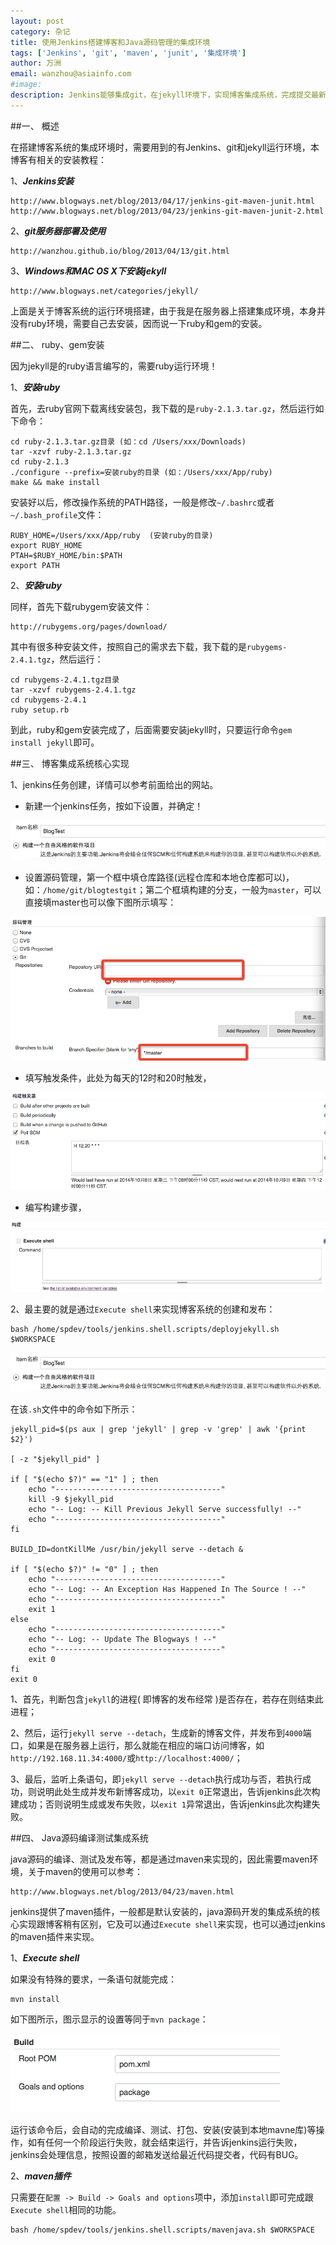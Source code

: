 ```yaml
---
layout: post
category: 杂记
title: 使用Jenkins搭建博客和Java源码管理的集成环境
tags: ['Jenkins', 'git', 'maven', 'junit', '集成环境']
author: 万洲
email: wanzhou@asiainfo.com
#image:
description: Jenkins能够集成git，在jekyll环境下，实现博客集成系统，完成提交最新代码，自动生成新的博客；同时Jenkins也能够集成git、maven和junit等，实现java源码的编译、测试、发布等功能的集成开发环境。
---
```


##一、 概述

在搭建博客系统的集成环境时，需要用到的有Jenkins、git和jekyll运行环境，本博客有相关的安装教程：

1、***Jenkins安装***

	http://www.blogways.net/blog/2013/04/17/jenkins-git-maven-junit.html
	http://www.blogways.net/blog/2013/04/23/jenkins-git-maven-junit-2.html

2、***git服务器部署及使用***

	http://wanzhou.github.io/blog/2013/04/13/git.html

3、***Windows和MAC OS X下安装jekyll***

	http://www.blogways.net/categories/jekyll/
	
上面是关于博客系统的运行环境搭建，由于我是在服务器上搭建集成环境，本身并没有ruby环境，需要自己去安装，因而说一下ruby和gem的安装。

##二、 ruby、gem安装

因为jekyll是的ruby语言编写的，需要ruby运行环境！

1、***安装ruby***

首先，去ruby官网下载离线安装包，我下载的是`ruby-2.1.3.tar.gz`，然后运行如下命令：

	cd ruby-2.1.3.tar.gz目录 (如：cd /Users/xxx/Downloads)
	tar -xzvf ruby-2.1.3.tar.gz
	cd ruby-2.1.3
	./configure --prefix=安装ruby的目录 (如：/Users/xxx/App/ruby)
	make && make install

安装好以后，修改操作系统的PATH路径，一般是修改`~/.bashrc`或者`~/.bash_profile`文件：

	RUBY_HOME=/Users/xxx/App/ruby  (安装ruby的目录)
	export RUBY_HOME
	PTAH=$RUBY_HOME/bin:$PATH
	export PATH
	
2、***安装ruby***

同样，首先下载rubygem安装文件：

	http://rubygems.org/pages/download/

其中有很多种安装文件，按照自己的需求去下载，我下载的是`rubygems-2.4.1.tgz`，然后运行：

	cd rubygems-2.4.1.tgz目录
	tar -xzvf rubygems-2.4.1.tgz
	cd rubygems-2.4.1
	ruby setup.rb
	
到此，ruby和gem安装完成了，后面需要安装jekyll时，只要运行命令`gem install jekyll`即可。


##三、 博客集成系统核心实现

1、jenkins任务创建，详情可以参考前面给出的网站。

* 新建一个jenkins任务，按如下设置，并确定！

![](/images/post/blogtest.png)

* 设置源码管理，第一个框中填仓库路径(远程仓库和本地仓库都可以)，如：`/home/git/blogtestgit`；第二个框填构建的分支，一般为`master`，可以直接填master也可以像下图所示填写：

![](/images/post/jkgit.png)

* 填写触发条件，此处为每天的12时和20时触发，

![](/images/post/blog-trigger.png)

* 编写构建步骤，

![](/images/post/blog-build.png)
	

2、最主要的就是通过`Execute shell`来实现博客系统的创建和发布：

	bash /home/spdev/tools/jenkins.shell.scripts/deployjekyll.sh $WORKSPACE
	
![](/images/post/blogtest.png)

在该`.sh`文件中的命令如下所示：

	jekyll_pid=$(ps aux | grep 'jekyll' | grep -v 'grep' | awk '{print $2}')

	[ -z "$jekyll_pid" ] 

	if [ "$(echo $?)" == "1" ] ; then
	    echo "-------------------------------------"
    	kill -9 $jekyll_pid
	    echo "-- Log: -- Kill Previous Jekyll Serve successfully! --"
    	echo "-------------------------------------"
	fi
	
	BUILD_ID=dontKillMe /usr/bin/jekyll serve --detach &

	if [ "$(echo $?)" != "0" ] ; then
    	echo "-------------------------------------"
	    echo "-- Log: -- An Exception Has Happened In The Source ! --"
	    echo "-------------------------------------"
	    exit 1
	else
		echo "-------------------------------------"
		echo "-- Log: -- Update The Blogways ! --"
		echo "-------------------------------------"
		exit 0
	fi
	exit 0

1、首先，判断包含`jekyll`的进程( 即博客的发布经常 )是否存在，若存在则结束此进程；

2、然后，运行`jekyll serve --detach`，生成新的博客文件，并发布到`4000`端口，如果是在服务器上运行，那么就能在相应的端口访问博客，如`http://192.168.11.34:4000/`或`http://localhost:4000/`；

3、最后，监听上条语句，即`jekyll serve --detach`执行成功与否，若执行成功，则说明此处生成并发布新博客成功，以`exit 0`正常退出，告诉jenkins此次构建成功；否则说明生成或发布失败，以`exit 1`异常退出，告诉jenkins此次构建失败。

##四、 Java源码编译测试集成系统

java源码的编译、测试及发布等，都是通过maven来实现的，因此需要maven环境，关于maven的使用可以参考：

	http://www.blogways.net/blog/2013/04/23/maven.html

jenkins提供了maven插件，一般都是默认安装的，java源码开发的集成系统的核心实现跟博客稍有区别，它及可以通过`Execute shell`来实现，也可以通过jenkins的maven插件来实现。

1、***Execute shell***

如果没有特殊的要求，一条语句就能完成：

	mvn install
	
如下图所示，图示显示的设置等同于`mvn package`：

![](/images/post/maven-package.png)
	
运行该命令后，会自动的完成编译、测试、打包、安装(安装到本地mavne库)等操作，如有任何一个阶段运行失败，就会结束运行，并告诉jenkins运行失败，jenkins会处理信息，按照设置的邮箱发送给最近代码提交者，代码有BUG。


2、***maven插件***

只需要在`配置 -> Build -> Goals and options`项中，添加`install`即可完成跟`Execute shell`相同的功能。

	bash /home/spdev/tools/jenkins.shell.scripts/mavenjava.sh $WORKSPACE
